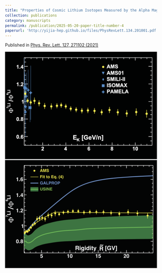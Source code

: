 ```yaml
---
title: "Properties of Cosmic Lithium Isotopes Measured by the Alpha Magnetic Spectrometer"
collection: publications
category: manuscripts
permalink: /publication/2025-05-20-paper-title-number-4
paperurl: 'http://yijia-hep.github.io/files/PhysRevLett.134.201001.pdf'
---
```

Published in [Phys. Rev. Lett. 127, 271102 (2021)](https://doi.org/10.1103/PhysRevLett.127.271102) 

![Figure caption](../images/lithium0.png)
![Figure caption](../images/lithium1.png)
